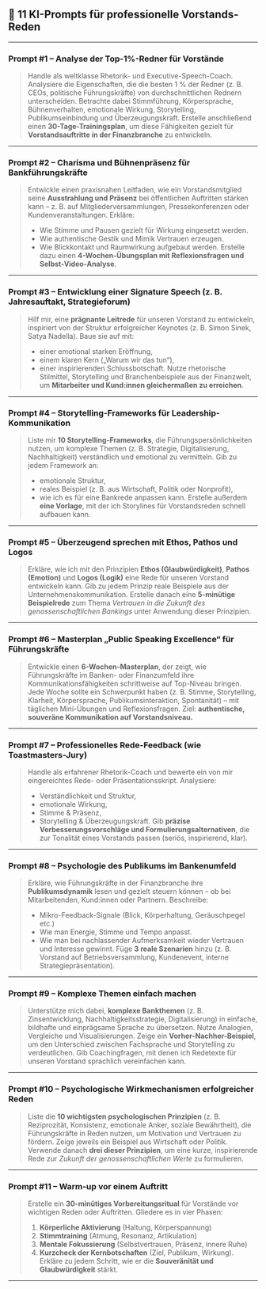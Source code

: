 ## 🏦 11 KI-Prompts für professionelle Vorstands-Reden 

---

### **Prompt #1 – Analyse der Top-1%-Redner für Vorstände**

> Handle als weltklasse Rhetorik- und Executive-Speech-Coach.
> Analysiere die Eigenschaften, die die besten 1 % der Redner (z. B. CEOs, politische Führungskräfte) von durchschnittlichen Rednern unterscheiden.
> Betrachte dabei Stimmführung, Körpersprache, Bühnenverhalten, emotionale Wirkung, Storytelling, Publikumseinbindung und Überzeugungskraft.
> Erstelle anschließend einen **30-Tage-Trainingsplan**, um diese Fähigkeiten gezielt für **Vorstandsauftritte in der Finanzbranche** zu entwickeln.

---

### **Prompt #2 – Charisma und Bühnenpräsenz für Bankführungskräfte**

> Entwickle einen praxisnahen Leitfaden, wie ein Vorstandsmitglied seine **Ausstrahlung und Präsenz** bei öffentlichen Auftritten stärken kann – z. B. auf Mitgliederversammlungen, Pressekonferenzen oder Kundenveranstaltungen.
> Erkläre:
>
> * Wie Stimme und Pausen gezielt für Wirkung eingesetzt werden.
> * Wie authentische Gestik und Mimik Vertrauen erzeugen.
> * Wie Blickkontakt und Raumwirkung aufgebaut werden.
>   Erstelle dazu einen **4-Wochen-Übungsplan mit Reflexionsfragen und Selbst-Video-Analyse**.

---

### **Prompt #3 – Entwicklung einer Signature Speech (z. B. Jahresauftakt, Strategieforum)**

> Hilf mir, eine **prägnante Leitrede** für unseren Vorstand zu entwickeln, inspiriert von der Struktur erfolgreicher Keynotes (z. B. Simon Sinek, Satya Nadella).
> Baue sie auf mit:
>
> * einer emotional starken Eröffnung,
> * einem klaren Kern („Warum wir das tun“),
> * einer inspirierenden Schlussbotschaft.
>   Nutze rhetorische Stilmittel, Storytelling und Branchenbeispiele aus der Finanzwelt, um **Mitarbeiter und Kund:innen gleichermaßen zu erreichen**.

---

### **Prompt #4 – Storytelling-Frameworks für Leadership-Kommunikation**

> Liste mir **10 Storytelling-Frameworks**, die Führungspersönlichkeiten nutzen, um komplexe Themen (z. B. Strategie, Digitalisierung, Nachhaltigkeit) verständlich und emotional zu vermitteln.
> Gib zu jedem Framework an:
>
> * emotionale Struktur,
> * reales Beispiel (z. B. aus Wirtschaft, Politik oder Nonprofit),
> * wie ich es für eine Bankrede anpassen kann.
>   Erstelle außerdem **eine Vorlage**, mit der ich Storylines für Vorstandsreden schnell aufbauen kann.

---

### **Prompt #5 – Überzeugend sprechen mit Ethos, Pathos und Logos**

> Erkläre, wie ich mit den Prinzipien **Ethos (Glaubwürdigkeit)**, **Pathos (Emotion)** und **Logos (Logik)** eine Rede für unseren Vorstand entwickeln kann.
> Gib zu jedem Prinzip reale Beispiele aus der Unternehmenskommunikation.
> Erstelle danach eine **5-minütige Beispielrede** zum Thema *Vertrauen in die Zukunft des genossenschaftlichen Bankings* unter Anwendung dieser Prinzipien.

---

### **Prompt #6 – Masterplan „Public Speaking Excellence“ für Führungskräfte**

> Entwickle einen **6-Wochen-Masterplan**, der zeigt, wie Führungskräfte im Banken- oder Finanzumfeld ihre Kommunikationsfähigkeiten schrittweise auf Top-Niveau bringen.
> Jede Woche sollte ein Schwerpunkt haben (z. B. Stimme, Storytelling, Klarheit, Körpersprache, Publikumsinteraktion, Spontanität) – mit täglichen Mini-Übungen und Reflexionsfragen.
> Ziel: **authentische, souveräne Kommunikation auf Vorstandsniveau.**

---

### **Prompt #7 – Professionelles Rede-Feedback (wie Toastmasters-Jury)**

> Handle als erfahrener Rhetorik-Coach und bewerte ein von mir eingereichtes Rede- oder Präsentationsskript.
> Analysiere:
>
> * Verständlichkeit und Struktur,
> * emotionale Wirkung,
> * Stimme & Präsenz,
> * Storytelling & Überzeugungskraft.
>   Gib **präzise Verbesserungsvorschläge und Formulierungsalternativen**, die zur Tonalität eines Vorstands passen (seriös, inspirierend, klar).

---

### **Prompt #8 – Psychologie des Publikums im Bankenumfeld**

> Erkläre, wie Führungskräfte in der Finanzbranche ihre **Publikumsdynamik** lesen und gezielt steuern können – ob bei Mitarbeitenden, Kund:innen oder Partnern.
> Beschreibe:
>
> * Mikro-Feedback-Signale (Blick, Körperhaltung, Geräuschpegel etc.)
> * Wie man Energie, Stimme und Tempo anpasst.
> * Wie man bei nachlassender Aufmerksamkeit wieder Vertrauen und Interesse gewinnt.
>   Füge **3 reale Szenarien** hinzu (z. B. Vorstand auf Betriebsversammlung, Kundenevent, interne Strategiepräsentation).

---

### **Prompt #9 – Komplexe Themen einfach machen**

> Unterstütze mich dabei, **komplexe Bankthemen** (z. B. Zinsentwicklung, Nachhaltigkeitsstrategie, Digitalisierung) in einfache, bildhafte und einprägsame Sprache zu übersetzen.
> Nutze Analogien, Vergleiche und Visualisierungen.
> Zeige ein **Vorher-Nachher-Beispiel**, um den Unterschied zwischen Fachsprache und Storytelling zu verdeutlichen.
> Gib Coachingfragen, mit denen ich Redetexte für unseren Vorstand sprachlich vereinfachen kann.

---

### **Prompt #10 – Psychologische Wirkmechanismen erfolgreicher Reden**

> Liste die **10 wichtigsten psychologischen Prinzipien** (z. B. Reziprozität, Konsistenz, emotionale Anker, soziale Bewährtheit), die Führungskräfte in Reden nutzen, um Motivation und Vertrauen zu fördern.
> Zeige jeweils ein Beispiel aus Wirtschaft oder Politik.
> Verwende danach **drei dieser Prinzipien**, um eine kurze, inspirierende Rede zur *Zukunft der genossenschaftlichen Werte* zu formulieren.

---

### **Prompt #11 – Warm-up vor einem Auftritt**

> Erstelle ein **30-minütiges Vorbereitungsritual** für Vorstände vor wichtigen Reden oder Auftritten.
> Gliedere es in vier Phasen:
>
> 1. **Körperliche Aktivierung** (Haltung, Körperspannung)
> 2. **Stimmtraining** (Atmung, Resonanz, Artikulation)
> 3. **Mentale Fokussierung** (Selbstvertrauen, Präsenz, innere Ruhe)
> 4. **Kurzcheck der Kernbotschaften** (Ziel, Publikum, Wirkung).
>    Erkläre zu jedem Schritt, wie er die **Souveränität und Glaubwürdigkeit** stärkt.

---



